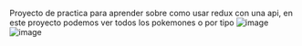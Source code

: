 Proyecto de practica para aprender sobre como usar redux con una api, en este proyecto podemos ver todos los pokemones o por tipo
![image](https://github.com/Jazuwu00/Pok-dex/assets/40684036/67cb8b58-95f1-4523-8b5e-5608326a24e2)
![image](https://github.com/Jazuwu00/Pok-dex/assets/40684036/3d5a53c9-7b75-4941-ae55-c2205d5f996f)
